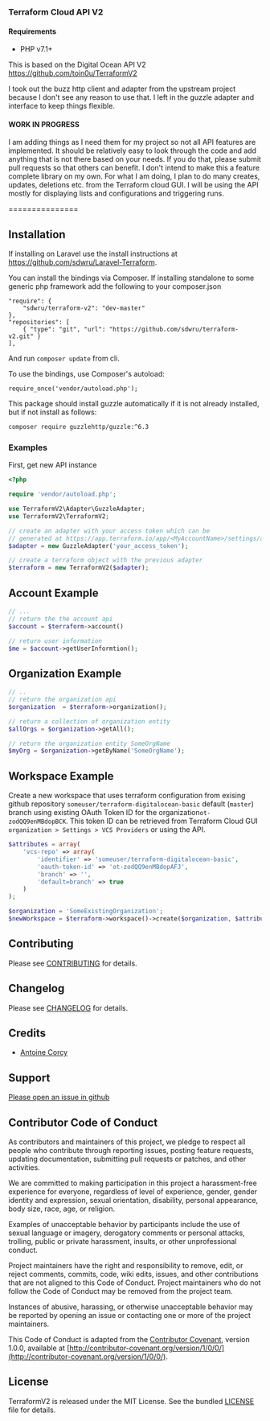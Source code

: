 ### Terraform Cloud API V2
#### Requirements
* PHP v7.1+

This is based on the Digital Ocean API V2
https://github.com/toin0u/TerraformV2

I took out the buzz http client and adapter from the upstream project because I don't see any reason to use that.  I left in the guzzle adapter and interface to keep things flexible.

#### WORK IN PROGRESS

I am adding things as I need them for my project so not all API features are implemented.  It should be relatively easy to look through the code and add anything that is not there based on your needs.  If you do that, please submit pull requests so that others can benefit.  I don't intend to make this a feature complete library on my own.  For what I am doing, I plan to do many creates, updates, deletions etc. from the Terraform cloud GUI.  I will be using the API mostly for displaying lists and configurations and triggering runs.

===============

Installation
------------

If installing on Laravel use the install instructions at https://github.com/sdwru/Laravel-Terraform.

You can install the bindings via Composer. If installing standalone to some generic php framework add the following to your composer.json
```
"require": {
    "sdwru/terraform-v2": "dev-master"
},
"repositories": [
    { "type": "git", "url": "https://github.com/sdwru/terraform-v2.git" }
],
```
And run `composer update` from cli.

To use the bindings, use Composer's autoload:
```
require_once('vendor/autoload.php');
```

This package should install guzzle automatically if it is not already installed, but if not install as follows:
```bash
composer require guzzlehttp/guzzle:^6.3
```
### Examples

First, get new API instance
```php
<?php

require 'vendor/autoload.php';

use TerraformV2\Adapter\GuzzleAdapter;
use TerraformV2\TerraformV2;

// create an adapter with your access token which can be
// generated at https://app.terraform.io/app/<MyAccountName>/settings/authentication-tokens
$adapter = new GuzzleAdapter('your_access_token');

// create a terraform object with the previous adapter
$terraform = new TerraformV2($adapter);
```
Account Example
-------
```php
// ...
// return the the account api
$account = $terraform->account()

// return user information
$me = $account->getUserInformtion();
````

Organization Example
------

```php
// ..
// return the organization api
$organization  = $terraform->organization();

// return a collection of organization entity
$allOrgs = $organization->getAll();

// return the organization entity SomeOrgName
$myOrg = $organization->getByName('SomeOrgName');
```
Workspace Example
------
Create a new workspace that uses terraform configuration from exising github repository `someuser/terraform-digitalocean-basic`
default (`master`) branch using existing OAuth Token ID for the organization`ot-zodQQ9enMBdopBCK`.  This token ID can be retrieved from Terraform Cloud GUI `organization > Settings > VCS Providers` or using the API.
```php
$attributes = array(
    'vcs-repo' => array(
        'identifier' => 'someuser/terraform-digitalocean-basic',
        'oauth-token-id' => 'ot-zodQQ9enMBdopAFJ',
        'branch' => '',
        'default=branch' => true
    )
);

$organization = 'SomeExistingOrganization';
$newWorkspace = $terraform->workspace()->create($organization, $attributes);
```




Contributing
------------

Please see [CONTRIBUTING](https://github.com/sdwru/terraform-v2/blob/master/CONTRIBUTING.md) for details.

Changelog
---------

Please see [CHANGELOG](https://github.com/toin0u/terraform-v2/blob/master/CHANGELOG.md) for details.

Credits
-------

* [Antoine Corcy](https://twitter.com/toin0u)

Support
-------

[Please open an issue in github](https://github.com/sdwru/terraform-v2/issues)

Contributor Code of Conduct
---------------------------

As contributors and maintainers of this project, we pledge to respect all people
who contribute through reporting issues, posting feature requests, updating
documentation, submitting pull requests or patches, and other activities.

We are committed to making participation in this project a harassment-free
experience for everyone, regardless of level of experience, gender, gender
identity and expression, sexual orientation, disability, personal appearance,
body size, race, age, or religion.

Examples of unacceptable behavior by participants include the use of sexual
language or imagery, derogatory comments or personal attacks, trolling, public
or private harassment, insults, or other unprofessional conduct.

Project maintainers have the right and responsibility to remove, edit, or reject
comments, commits, code, wiki edits, issues, and other contributions that are
not aligned to this Code of Conduct. Project maintainers who do not follow the
Code of Conduct may be removed from the project team.

Instances of abusive, harassing, or otherwise unacceptable behavior may be
reported by opening an issue or contacting one or more of the project
maintainers.

This Code of Conduct is adapted from the [Contributor
Covenant](http:contributor-covenant.org), version 1.0.0, available at
[http://contributor-covenant.org/version/1/0/0/](http://contributor-covenant.org/version/1/0/0/).

License
-------

TerraformV2 is released under the MIT License. See the bundled
[LICENSE](https://github.com/sdwru/terraform-v2/blob/master/LICENSE) file for details.
